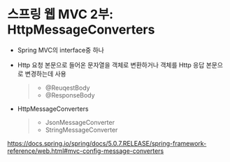 # 스프링 웹 MVC 2부: HttpMessageConverters

- Spring MVC의 interface중 하나
- Http 요청 본문으로 들어온 문자열을 객체로 변환하거나 객체를 Http 응답 본문으로 변경하는데 사용
  
  > - @ReuqestBody
  > - @ResponseBody

- HttpMessageConverters

  > - JsonMessageConverter
  > - StringMessageConverter


https://docs.spring.io/spring/docs/5.0.7.RELEASE/spring-framework-reference/web.html#mvc-config-message-converters